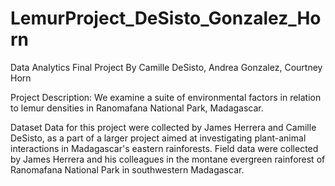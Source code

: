 # LemurProject_DeSisto_Gonzalez_Horn
Data Analytics Final Project 
By Camille DeSisto, Andrea Gonzalez, Courtney Horn

Project Description:
We examine a suite of environmental factors in relation to
lemur densities in Ranomafana National Park, Madagascar.

Dataset
Data for this project were collected by James Herrera and Camille DeSisto,
as a part of a larger project aimed at investigating plant-animal interactions
in Madagascar's eastern rainforests. Field data were collected by James Herrera
and his colleagues in the montane evergreen rainforest of Ranomafana National Park 
in southwestern Madagascar. 
